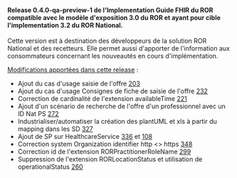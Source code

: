 #### Release 0.4.0-qa-preview-1 de l'Implementation Guide FHIR du ROR compatible avec le modèle d'exposition 3.0 du ROR et ayant pour cible l'implementation 3.2 du ROR National.
Cette version est à destination des développeurs de la solution ROR National et des recetteurs. Elle permet aussi d'apporter de l'information aux consommateurs concernant les nouveautés en cours d'implémentation.

[Modifications apportées dans cette release](https://github.com/ansforge/IG-fhir-repertoire-offre-ressources-sante/milestone/5?closed=1) :

* Ajout du cas d'usage saisie de l'offre [203](https://github.com/ansforge/IG-fhir-repertoire-offre-ressources-sante/issues/203)
* Ajout du cas d'usage Consignes de fiche de saisie de l'offre [232](https://github.com/ansforge/IG-fhir-repertoire-offre-ressources-sante/issues/232)
* Correction de cardinalité de l'extension availableTime [221](https://github.com/ansforge/IG-fhir-repertoire-offre-ressources-sante/issues/221)
* Ajout d'un scénario de recherche de l'offre d'un professionnel avec un ID Nat PS [272](https://github.com/ansforge/IG-fhir-repertoire-offre-ressources-sante/issues/272)
* Industrialiser/automatiser la création des plantUML et xls à partir du mapping dans les SD [327](https://github.com/ansforge/IG-fhir-repertoire-offre-ressources-sante/issues/327)
* Ajout de SP sur HealthcareService [336](https://github.com/ansforge/IG-fhir-repertoire-offre-ressources-sante/issues/336) et [108](https://github.com/ansforge/IG-fhir-repertoire-offre-ressources-sante/issues/108)
* Correction system Organization identifier http <> https [348](https://github.com/ansforge/IG-fhir-repertoire-offre-ressources-sante/issues/348)
* Correction id de l'extension RORPractitionerRoleName [299](https://github.com/ansforge/IG-fhir-repertoire-offre-ressources-sante/issues/299)
* Suppression de l'extension RORLocationStatus et utilisation de operationalStatus [260](https://github.com/ansforge/IG-fhir-repertoire-offre-ressources-sante/issues/260)
